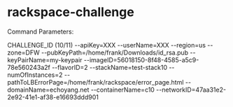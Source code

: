 rackspace-challenge
===================
Command Parameters:

CHALLENGE_ID (10/11) 
--apiKey=XXX 
--userName=XXX 
--region=us 
--zone=DFW 
--pubKeyPath=/home/frank/Downloads/id_rsa.pub 
--keyPairName=my-keypair 
--imageID=56018150-8f48-4585-a5c9-78e560243a2f 
--flavorID=2 
--stackName=test-stack10 
--numOfInstances=2 
--pathToLBErrorPage=/home/frank/rackspace/error_page.html 
--domainName=echoyang.net 
--containerName=c10 
--networkID=47aa31e2-2e92-41e1-af38-e16693ddd901

